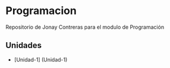 # Programacion
Repositorio de Jonay Contreras para el modulo de Programación
## Unidades
- [Unidad-1] (Unidad-1)

